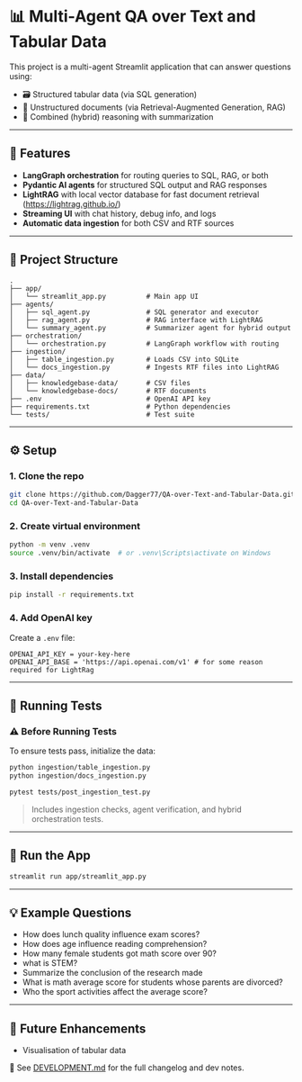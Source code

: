 # 📊 Multi-Agent QA over Text and Tabular Data

This project is a multi-agent Streamlit application that can answer questions using:
- 🗃️ Structured tabular data (via SQL generation)
- 📄 Unstructured documents (via Retrieval-Augmented Generation, RAG) 
- 🧠 Combined (hybrid) reasoning with summarization

---

## 🚀 Features
- **LangGraph orchestration** for routing queries to SQL, RAG, or both
- **Pydantic AI agents** for structured SQL output and RAG responses
- **LightRAG** with local vector database for fast document retrieval (https://lightrag.github.io/)
- **Streaming UI** with chat history, debug info, and logs
- **Automatic data ingestion** for both CSV and RTF sources

---

## 🧰 Project Structure
```
.
├── app/
│   └── streamlit_app.py          # Main app UI
├── agents/
│   ├── sql_agent.py              # SQL generator and executor
│   ├── rag_agent.py              # RAG interface with LightRAG
│   └── summary_agent.py          # Summarizer agent for hybrid output
├── orchestration/
│   └── orchestration.py          # LangGraph workflow with routing
├── ingestion/
│   ├── table_ingestion.py        # Loads CSV into SQLite
│   └── docs_ingestion.py         # Ingests RTF files into LightRAG
├── data/
│   ├── knowledgebase-data/       # CSV files
│   └── knowledgebase-docs/       # RTF documents
├── .env                          # OpenAI API key
├── requirements.txt              # Python dependencies
└── tests/                        # Test suite
```

---

## ⚙️ Setup

### 1. Clone the repo
```bash
git clone https://github.com/Dagger77/QA-over-Text-and-Tabular-Data.git
cd QA-over-Text-and-Tabular-Data
```

### 2. Create virtual environment
```bash
python -m venv .venv
source .venv/bin/activate  # or .venv\Scripts\activate on Windows
```

### 3. Install dependencies
```bash
pip install -r requirements.txt
```

### 4. Add OpenAI key
Create a `.env` file:
```
OPENAI_API_KEY = your-key-here
OPENAI_API_BASE = 'https://api.openai.com/v1' # for some reason required for LightRag
```

---

## 🧪 Running Tests

### ⚠️ Before Running Tests

To ensure tests pass, initialize the data:

```bash
python ingestion/table_ingestion.py
python ingestion/docs_ingestion.py
```

```bash
pytest tests/post_ingestion_test.py
```
> Includes ingestion checks, agent verification, and hybrid orchestration tests.

---

## 🧠 Run the App
```bash
streamlit run app/streamlit_app.py
```

---

## 💡 Example Questions
- How does lunch quality influence exam scores?
- How does age influence reading comprehension?
- How many female students got math score over 90?
- what is STEM?
- Summarize the conclusion of the research made
- What is math average score for students whose parents are divorced?
- Who the sport activities affect the average score?

---

## 🧩 Future Enhancements
- Visualisation of tabular data


📘 See [DEVELOPMENT.md](./DEVELOPMENT.md) for the full changelog and dev notes.